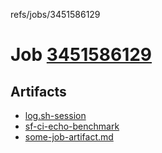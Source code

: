 refs/jobs/3451586129

# Job [3451586129](https://github.com/rokmoln/support-firecloud/runs/3451586129?check_suite_focus=true)

## Artifacts

* [log.sh-session](log.sh-session)
* [sf-ci-echo-benchmark](sf-ci-echo-benchmark)
* [some-job-artifact.md](some-job-artifact.md)

